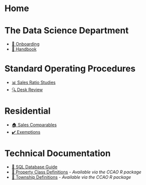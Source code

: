 # Home

# The Data Science Department

 * [:handshake: Onboarding](handbook/onboarding.md)
 * [:blue_book: Handbook](handbook/handbook.md)

# Standard Operating Procedures

 * [:bar_chart: Sales Ratio Studies](sops/sales-ratio-studies.md)
 * [:mag: Desk Review](sops/desk-review.md)

# Residential

 * [:house: Sales Comparables](residential/residential.md)
 * [:heavy_check_mark: Exemptions](residential/exemptions.md)

# Technical Documentation

 * [:file_folder: SQL Database Guide](data/sql-database-guide.md)
 * [:bank: Property Class Definitions](data/class-definitions.pdf) - *Available via the CCAO R package*
 * [:round_pushpin: Township Definitions](data/townships.md) - *Available via the CCAO R package*
